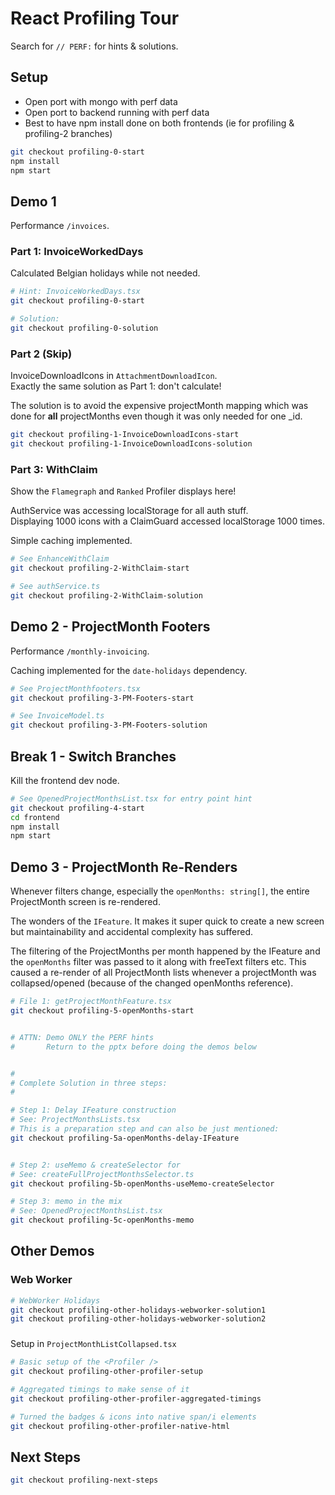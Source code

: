 React Profiling Tour
====================

Search for `// PERF:` for hints & solutions.


## Setup

- Open port with mongo with perf data
- Open port to backend running with perf data
- Best to have npm install done on both frontends (ie for profiling & profiling-2 branches)


```sh
git checkout profiling-0-start
npm install
npm start
```


## Demo 1

Performance `/invoices`.

### Part 1: InvoiceWorkedDays

Calculated Belgian holidays while not needed.


```sh
# Hint: InvoiceWorkedDays.tsx
git checkout profiling-0-start

# Solution:
git checkout profiling-0-solution
```


### Part 2 (Skip)

InvoiceDownloadIcons in `AttachmentDownloadIcon`.  
Exactly the same solution as Part 1: don't calculate!

The solution is to avoid the expensive projectMonth mapping
which was done for **all** projectMonths even though it was
only needed for one _id.


```sh
git checkout profiling-1-InvoiceDownloadIcons-start
git checkout profiling-1-InvoiceDownloadIcons-solution
```


### Part 3: WithClaim

Show the `Flamegraph` and `Ranked` Profiler displays here!

AuthService was accessing localStorage for all auth stuff.  
Displaying 1000 icons with a ClaimGuard accessed localStorage
1000 times.

Simple caching implemented.


```sh
# See EnhanceWithClaim
git checkout profiling-2-WithClaim-start

# See authService.ts
git checkout profiling-2-WithClaim-solution
```






## Demo 2 - ProjectMonth Footers

Performance `/monthly-invoicing`.

Caching implemented for the `date-holidays` dependency.


```sh
# See ProjectMonthfooters.tsx
git checkout profiling-3-PM-Footers-start

# See InvoiceModel.ts
git checkout profiling-3-PM-Footers-solution
```




## Break 1 - Switch Branches

Kill the frontend dev node.

```sh
# See OpenedProjectMonthsList.tsx for entry point hint
git checkout profiling-4-start
cd frontend
npm install
npm start
```



## Demo 3 - ProjectMonth Re-Renders

Whenever filters change, especially the `openMonths: string[]`,
the entire ProjectMonth screen is re-rendered.

The wonders of the `IFeature`. It makes it super quick to create a new screen but
maintainability and accidental complexity has suffered.

The filtering of the ProjectMonths per month happened by the IFeature and the `openMonths` filter was
passed to it along with freeText filters etc. This caused a re-render of all ProjectMonth lists whenever
a projectMonth was collapsed/opened (because of the changed openMonths reference).


```sh
# File 1: getProjectMonthFeature.tsx
git checkout profiling-5-openMonths-start


# ATTN: Demo ONLY the PERF hints
#       Return to the pptx before doing the demos below


#
# Complete Solution in three steps:
#

# Step 1: Delay IFeature construction
# See: ProjectMonthsLists.tsx
# This is a preparation step and can also be just mentioned:
git checkout profiling-5a-openMonths-delay-IFeature


# Step 2: useMemo & createSelector for 
# See: createFullProjectMonthsSelector.ts
git checkout profiling-5b-openMonths-useMemo-createSelector

# Step 3: memo in the mix
# See: OpenedProjectMonthsList.tsx
git checkout profiling-5c-openMonths-memo
```



## Other Demos

### Web Worker

```sh
# WebWorker Holidays
git checkout profiling-other-holidays-webworker-solution1
git checkout profiling-other-holidays-webworker-solution2
```


### <Profiler />

Setup in `ProjectMonthListCollapsed.tsx`


```sh
# Basic setup of the <Profiler />
git checkout profiling-other-profiler-setup

# Aggregated timings to make sense of it
git checkout profiling-other-profiler-aggregated-timings

# Turned the badges & icons into native span/i elements
git checkout profiling-other-profiler-native-html
```


## Next Steps

```sh
git checkout profiling-next-steps
```
